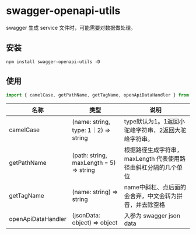 # swagger-openapi-utils

swagger 生成 service 文件时，可能需要对数据做处理。

## 安装
```node
npm install swagger-openapi-utils -D
```

## 使用
```js
import { camelCase, getPathName, getTagName, openApiDataHandler } from "swagger-openapi-utils"
```

| 名称           | 类型 | 说明               |
| -------------- | ---- | ------------------ |
| camelCase | (name: string, type: 1｜2) => string  | type默认为1。1返回小驼峰字符串，2返回大驼峰字符串。 |
| getPathName | (path: string, maxLength = 5) => string   | 根据路径生成字符串，maxLength 代表使用路径由斜杠分隔的几个单位 |
| getTagName | (name: string) => string | name中斜杠、点后面的会舍弃，中文会转为拼音，并去除空格 |
| openApiDataHandler | (jsonData: object) => object  | 入参为 swagger json data |
